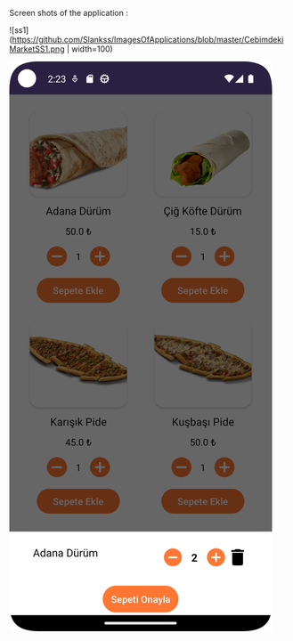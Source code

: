 Screen shots of the application :

![ss1](https://github.com/Slankss/ImagesOfApplications/blob/master/CebimdekiMarketSS1.png | width=100)

![ss2](https://github.com/Slankss/ImagesOfApplications/blob/master/CebimdekiMarketSS2.png)

